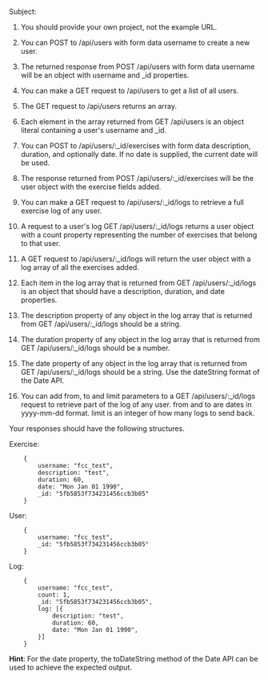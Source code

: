 Subject:

1. You should provide your own project, not the example URL.

2. You can POST to /api/users with form data username to create a new user.

3. The returned response from POST /api/users with form data username will be an object with username and _id properties.

4. You can make a GET request to /api/users to get a list of all users.

5. The GET request to /api/users returns an array.

6. Each element in the array returned from GET /api/users is an object literal containing a user's username and _id.

7. You can POST to /api/users/:_id/exercises with form data description, duration, and optionally date. If no date is supplied, the current date will be used.

8. The response returned from POST /api/users/:_id/exercises will be the user object with the exercise fields added.

9. You can make a GET request to /api/users/:_id/logs to retrieve a full exercise log of any user.

10. A request to a user's log GET /api/users/:_id/logs returns a user object with a count property representing the number of exercises that belong to that user.

11. A GET request to /api/users/:_id/logs will return the user object with a log array of all the exercises added.

12. Each item in the log array that is returned from GET /api/users/:_id/logs is an object that should have a description, duration, and date properties.

13. The description property of any object in the log array that is returned from GET /api/users/:_id/logs should be a string.

14. The duration property of any object in the log array that is returned from GET /api/users/:_id/logs should be a number.

15. The date property of any object in the log array that is returned from GET /api/users/:_id/logs should be a string. Use the dateString format of the Date API.

16. You can add from, to and limit parameters to a GET /api/users/:_id/logs request to retrieve part of the log of any user. from and to are dates in yyyy-mm-dd format. limit is an integer of how many logs to send back.


Your responses should have the following structures.

Exercise:
```
    {
        username: "fcc_test",
        description: "test",
        duration: 60,
        date: "Mon Jan 01 1990",
        _id: "5fb5853f734231456ccb3b05"
    }
```

User:
```
    {
        username: "fcc_test",
        _id: "5fb5853f734231456ccb3b05"
    }
```

Log:
```
    {
        username: "fcc_test",
        count: 1,
        _id: "5fb5853f734231456ccb3b05",
        log: [{
            description: "test",
            duration: 60,
            date: "Mon Jan 01 1990",
        }]
    }
```


**Hint**: For the date property, the toDateString method of the Date API can be used to achieve the expected output.













